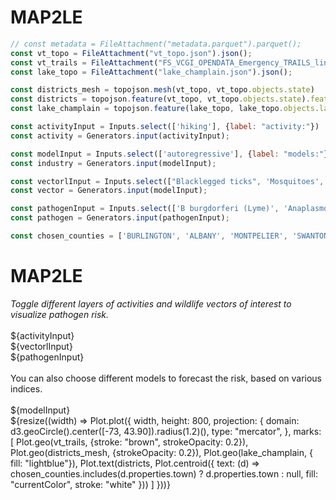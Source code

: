 # MAP2LE

```js
// const metadata = FileAttachment("metadata.parquet").parquet();
const vt_topo = FileAttachment("vt_topo.json").json();
const vt_trails = FileAttachment("FS_VCGI_OPENDATA_Emergency_TRAILS_line_SP_v1_-1226006560882090274.geojson").json();
const lake_topo = FileAttachment("lake_champlain.json").json();
```

```js
const districts_mesh = topojson.mesh(vt_topo, vt_topo.objects.state)
const districts = topojson.feature(vt_topo, vt_topo.objects.state).features
const lake_champlain = topojson.feature(lake_topo, lake_topo.objects.lake).features
```

```js
const activityInput = Inputs.select(['hiking'], {label: "activity:"})
const activity = Generators.input(activityInput);

const modelInput = Inputs.select(['autoregressive'], {label: "models:"})
const industry = Generators.input(modelInput);

const vectorlInput = Inputs.select(["Blacklegged ticks", 'Mosquitoes', '...'], {label: "vector:", multiple: 3})
const vector = Generators.input(modelInput);

const pathogenInput = Inputs.select(['B burgdorferi (Lyme)', 'Anaplasmosis', 'Babesiosis'], {label: "pathogen:", multiple: 3})
const pathogen = Generators.input(pathogenInput);
```

```js
const chosen_counties = ['BURLINGTON', 'ALBANY', 'MONTPELIER', 'SWANTON', 'RUTLAND', 'BARRE', 'NEWPORT', 'VERGENNES']
```

<div class="grid grid-cols-3">
    <div class="card grid-colspan-1">
    <h1>MAP2LE</h1>
    <em>Toggle different layers of activities and wildlife vectors of interest to visualize pathogen risk.</em><br><br>
    ${activityInput}<br>
    ${vectorlInput}<br>
    ${pathogenInput}<br><br>
    You can also choose different models to forecast the risk, based on various indices.<br><br>
    ${modelInput}
    </div>
    <div class="grid-colspan-2">
    ${resize((width) => Plot.plot({
        width,
        height: 800,
        projection: {
            domain: d3.geoCircle().center([-73, 43.90]).radius(1.2)(),
            type: "mercator",
        },
        marks: [
            Plot.geo(vt_trails, {stroke: "brown", strokeOpacity: 0.2}),
            Plot.geo(districts_mesh, {strokeOpacity: 0.2}),
            Plot.geo(lake_champlain, { fill: "lightblue"}),
            Plot.text(districts, Plot.centroid({
                text: (d) => chosen_counties.includes(d.properties.town) ? d.properties.town : null, 
                fill: "currentColor", stroke: "white"
            }))
        ]
    }))}
    </div>
</div>


